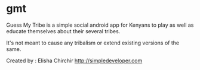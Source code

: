 # gmt

Guess My Tribe is a simple social android app for Kenyans to play as well as educate themselves about their several tribes.

It's not meant to cause any tribalism or extend existing versions of the same. 

Created by : Elisha Chirchir
http://simpledeveloper.com


